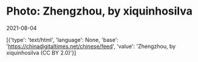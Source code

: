 # Photo: Zhengzhou, by xiquinhosilva

2021-08-04

[{'type': 'text/html', 'language': None, 'base': 'https://chinadigitaltimes.net/chinese/feed', 'value': 'Zhengzhou, by xiquinhosilva (CC BY 2.0)'}]